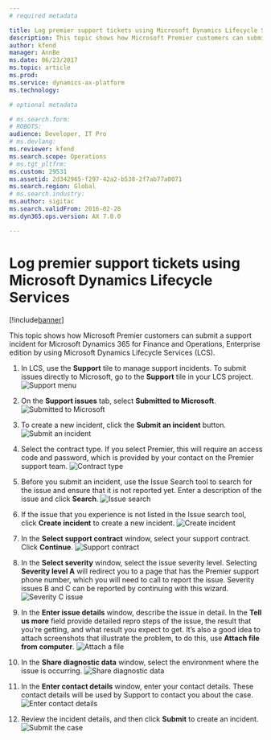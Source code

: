 ```yaml
---
# required metadata

title: Log premier support tickets using Microsoft Dynamics Lifecycle Services
description: This topic shows how Microsoft Premier customers can submit a support incident for Microsoft Dynamics 365 for Finance and Operations, Enterprise editionby using Microsoft Dynamics Lifecycle Services (LCS).
author: kfend
manager: AnnBe
ms.date: 06/23/2017
ms.topic: article
ms.prod: 
ms.service: dynamics-ax-platform
ms.technology: 

# optional metadata

# ms.search.form: 
# ROBOTS: 
audience: Developer, IT Pro
# ms.devlang: 
ms.reviewer: kfend
ms.search.scope: Operations
# ms.tgt_pltfrm: 
ms.custom: 29531
ms.assetid: 2d342965-f297-42a2-b538-2f7ab77a0071
ms.search.region: Global
# ms.search.industry: 
ms.author: sigitac
ms.search.validFrom: 2016-02-28
ms.dyn365.ops.version: AX 7.0.0

---
```


# Log premier support tickets using Microsoft Dynamics Lifecycle Services

[!include[banner](../includes/banner.md)]


This topic shows how Microsoft Premier customers can submit a support incident for Microsoft Dynamics 365 for Finance and Operations, Enterprise edition by using Microsoft Dynamics Lifecycle Services (LCS).

1.  In LCS, use the **Support** tile to manage support incidents. To submit issues directly to Microsoft, go to the **Support** tile in your LCS project.
![Support menu](media/support1.png)

2. On the **Support issues** tab, select **Submitted to Microsoft**.
![Submitted to Microsoft](media/submitted-microsoft.png)

3. To create a new incident, click the **Submit an incident** button.
![Submit an incident](media/submit-incident.png)

4. Select the contract type. If you select Premier, this will require an access code and password, which is provided by your contact on the Premier support team.
![Contract type](media/premier.png)

5. Before you submit an incident, use the Issue Search tool to search for the issue and ensure that it is not reported yet. Enter a description of the issue and click **Search**.
![Issue search](media/search-issue.png)

6. If the issue that you experience is not listed in the Issue search tool, click **Create incident** to create a new incident.
![Create incident](media/create-button.png)

7. In the **Select support contract** window, select your support contract. Click **Continue**.
![Support contract](media/continue.png)

8. In the **Select severity** window, select the issue severity level. Selecting **Severity level A** will redirect you to a page that has the Premier support phone number, which you will need to call to report the issue. Severity issues B and C can be reported by continuing with this wizard.
![Severity C issue](media/sev-c.png)

9. In the **Enter issue details** window, describe the issue in detail. In the **Tell us more** field provide detailed repro steps of the issue, the result that you’re getting, and what result you expect to get. It’s also a good idea to attach screenshots that illustrate the problem, to do this, use **Attach file from computer**.
![Attach a file](media/attach-picture.png)

10. In the **Share diagnostic data** window, select the environment where the issue is occurring. 
![Share diagnostic data](media/share-diag.png)

11. In the **Enter contact details** window, enter your contact details. These contact details will be used by Support to contact you about the case.
![Enter contact details](media/enter-contact.png)

12.	Review the incident details, and then click **Submit** to create an incident. 
![Submit the case](media/submit-button.png)


